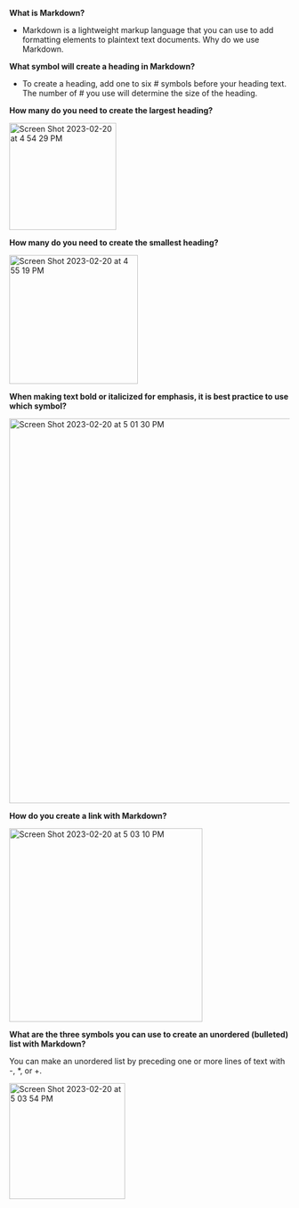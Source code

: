 **What is Markdown?**
  
+ Markdown is a lightweight markup language that you can use to add formatting elements to plaintext text documents. 
Why do we use Markdown.

**What symbol will create a heading in Markdown?**

+ To create a heading, add one to six # symbols before your heading text. The number of # you use will determine the size of the heading.

**How many do you need to create the largest heading?**

<img width="192" alt="Screen Shot 2023-02-20 at 4 54 29 PM" src="https://user-images.githubusercontent.com/125910046/220203990-3a9f352c-949b-4893-8209-9e7ded67184e.png">

**How many do you need to create the smallest heading?**

<img width="231" alt="Screen Shot 2023-02-20 at 4 55 19 PM" src="https://user-images.githubusercontent.com/125910046/220204061-fa161331-0c67-4dff-b086-bf229f0fc1de.png">

**When making text bold or italicized for emphasis, it is best practice to use which symbol?**

<img width="690" alt="Screen Shot 2023-02-20 at 5 01 30 PM" src="https://user-images.githubusercontent.com/125910046/220204740-bcd1e929-6ed8-4564-bfb9-2844f61c1ff2.png">

**How do you create a link with Markdown?**

<img width="347" alt="Screen Shot 2023-02-20 at 5 03 10 PM" src="https://user-images.githubusercontent.com/125910046/220204895-510c8a17-6327-402a-abe1-2f5d5ee1ff4a.png">

**What are the three symbols you can use to create an unordered (bulleted) list with Markdown?**

You can make an unordered list by preceding one or more lines of text with -, *, or +.

<img width="208" alt="Screen Shot 2023-02-20 at 5 03 54 PM" src="https://user-images.githubusercontent.com/125910046/220204980-d677db3f-7dae-474d-b1cb-631ca76c1d87.png">

